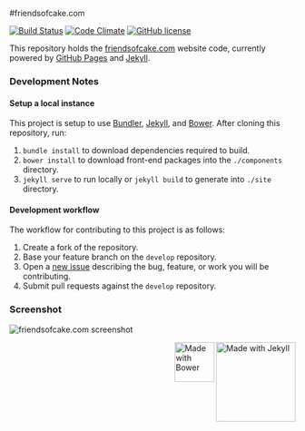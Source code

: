 #friendsofcake.com

[![Build Status](https://travis-ci.org/chrisvogt/FriendsOfCake.github.io.svg?branch=gh-pages)](https://travis-ci.org/chrisvogt/FriendsOfCake.github.io) [![Code Climate](https://codeclimate.com/github/chrisvogt/FriendsOfCake.github.io/badges/gpa.svg)](https://codeclimate.com/github/chrisvogt/FriendsOfCake.github.io) [![GitHub license](https://img.shields.io/github/license/chrisvogt/FriendsOfCake.github.io.svg?style=flat-square)]()

This repository holds the [friendsofcake.com](http://friendsofcake.com) website code, currently powered by [GitHub Pages](https://pages.github.com/) and [Jekyll](http://jekyllrb.com/).

### Development Notes

#### Setup a local instance

This project is setup to use [Bundler](http://bundler.io/), [Jekyll](http://jekyllrb.com/), and [Bower](http://bower.io/). After cloning this repository, run:

1. `bundle install` to download dependencies required to build.
2. `bower install` to download front-end packages into the `./components` directory.  
3. `jekyll serve` to run locally or `jekyll build` to generate into `./site` directory.

#### Development workflow

The workflow for contributing to this project is as follows:

1. Create a fork of the repository.
2. Base your feature branch on the `develop` repository.
3. Open a [new issue](https://github.com/FriendsOfCake/FriendsOfCake.github.io/issues) describing the bug, feature, or work you will be contributing.
3. Submit pull requests against the `develop` repository.

### Screenshot

![friendsofcake.com screenshot](http://i.imgur.com/7r6JKzP.gif)

<img src="https://cdn.rawgit.com/jekyll/brand/master/jekyll-logo-light-transparent.png" alt="Made with Jekyll" width="140" align="right" /> <img src="http://bower.io/img/bower-logo.svg" alt="Made with Bower" height="70" align="right" />
